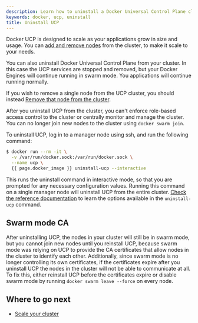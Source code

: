```yaml
---
description: Learn how to uninstall a Docker Universal Control Plane cluster.
keywords: docker, ucp, uninstall
title: Uninstall UCP
---
```


Docker UCP is designed to scale as your applications grow in size and usage.
You can [add and remove nodes](../configure/scale-your-cluster.md) from the
cluster, to make it scale to your needs.

You can also uninstall Docker Universal Control Plane from your cluster. In this
case the UCP services are stopped and removed, but your Docker Engines will
continue running in swarm mode. You applications will continue running normally.

If you wish to remove a single node from the UCP cluster, you should instead
[Remove that node from the cluster](../configure/scale-your-cluster.md).

After you uninstall UCP from the cluster, you can't enforce role-based access
control to the cluster or centrally monitor and manage the cluster. You can
no longer join new nodes to the cluster using `docker swarm join`.

To uninstall UCP, log in to a manager node using ssh, and run the following
command:

```bash
$ docker run --rm -it \
  -v /var/run/docker.sock:/var/run/docker.sock \
  --name ucp \
  {{ page.docker_image }} uninstall-ucp --interactive
```

This runs the uninstall command in interactive mode, so that you are prompted
for any necessary configuration values. Running this command on a single manager
node will uninstall UCP from the entire cluster. [Check the reference
documentation](../../../reference/cli/index.md) to learn the options available
in the `uninstall-ucp` command.

## Swarm mode CA

After uninstalling UCP, the nodes in your cluster will still be in swarm mode, but you cannot
join new nodes until you reinstall UCP, because swarm mode was relying on UCP to provide the
CA certificates that allow nodes in the cluster to identify each other. Additionally, since
swarm mode is no longer controlling its own certificates, if the certificates expire after
you uninstall UCP the nodes in the cluster will not be able to communicate at all. To fix this,
either reinstall UCP before the certificates expire or disable swarm mode by running
`docker swarm leave --force` on every node.

## Where to go next

* [Scale your cluster](../configure/scale-your-cluster.md)
